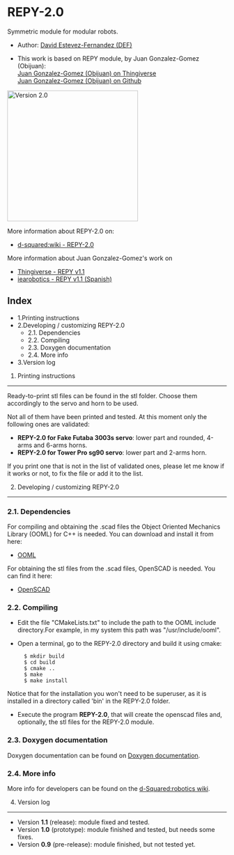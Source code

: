 REPY-2.0
=========================================================

Symmetric module for modular robots.

* Author: [David Estevez-Fernandez (DEF)](http://www.thingiverse.com/DEF)

* This work is based on REPY module, by Juan Gonzalez-Gomez (Obijuan): <br/>
[Juan Gonzalez-Gomez (Obijuan) on Thingiverse](http://www.thingiverse.com/Obijuan) <br/>
[Juan Gonzalez-Gomez (Obijuan) on Github](https://github.com/Obijuan)

<img src="http://www.dsquaredrobotics.com/wiki/images/thumb/e/e2/REPY_2_first_prototype_scad.png/800px-REPY_2_first_prototype_scad.png" alt="Version 2.0" width="300" /> 

More information about REPY-2.0 on:

* [d-squared:wiki - REPY-2.0](http://www.dsquaredrobotics.com/wiki/doku.php?id=en:repy-2.0)

More information about Juan Gonzalez-Gomez's work on

* [Thingiverse - REPY v1.1](http://www.thingiverse.com/thing:13442)
* [iearobotics - REPY v1.1 (Spanish)]( http://www.iearobotics.com/wiki/index.php?title=M%C3%B3dulos_REPY-1)

Index
-------------------------------------------------------------------
 * 1.Printing instructions
 * 2.Developing / customizing REPY-2.0
     * 2.1. Dependencies
     * 2.2. Compiling
     * 2.3. Doxygen documentation
     * 2.4. More info
 * 3.Version log


1. Printing instructions
--------------------------------------------------------------------
Ready-to-print stl files can be found in the stl folder. Choose them accordingly to the servo and horn to be used. 

Not all of them have been printed and tested. At this moment only the following ones are validated:

* **REPY-2.0 for Fake Futaba 3003s servo**: lower part and rounded, 4-arms and 6-arms horns.
* **REPY-2.0 for Tower Pro sg90 servo**: lower part and 2-arms horn.

If you print one that is not in the list of validated ones, please let me know if it works or not, to fix the file or add it to the list.

2. Developing / customizing REPY-2.0
--------------------------------------------------------------------
### 2.1. Dependencies ###
For compiling and obtaining the .scad files the Object Oriented Mechanics Library (OOML) for C++ is needed.
You can download and install it from here:

 * [OOML](http://iearobotics.com/oomlwiki/doku.php?id=start)

For obtaining the stl files from the .scad files, OpenSCAD is needed.
You can find it here:

 * [OpenSCAD](http://www.openscad.org/)

### 2.2. Compiling ###
* Edit the file "CMakeLists.txt" to include the path to the OOML include directory.For example, in my system this path was "/usr/include/ooml".
* Open a terminal, go to the REPY-2.0 directory and build it using cmake:
        
        $ mkdir build
        $ cd build
        $ cmake ..
        $ make 
        $ make install

Notice that for the installation you won't need to be superuser, as it is installed in a directory called 'bin' in the REPY-2.0 folder.

* Execute the program **REPY-2.0**, that will create the openscad files and, optionally, the stl files
for the REPY-2.0 module.

### 2.3. Doxygen documentation ###
Doxygen documentation can be found on [Doxygen documentation](http://www.dsquaredrobotics.com/wiki/index.php?title=REPY-2.0#Doxygen_documentation).

### 2.4. More info ###
More info for developers can be found on the [d-Squared:robotics wiki](http://www.dsquaredrobotics.com/wiki/index.php?title=REPY-2.0#Developer.27s_manual).

4. Version log
-----------------------------------------------------------
 * Version **1.1** (release): module fixed and tested.
 * Version **1.0** (prototype): module finished and tested, but needs some fixes.
 * Version **0.9** (pre-release): module finished, but not tested yet.
